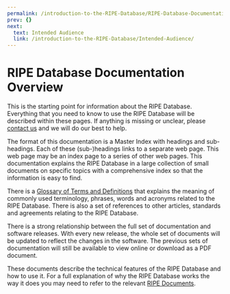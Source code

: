 ```yaml
---
permalink: /introduction-to-the-RIPE-Database/RIPE-Database-Documentation-Overview
prev: {}
next:
  text: Intended Audience
  link: /introduction-to-the-RIPE-Database/Intended-Audience/
---
```


# RIPE Database Documentation Overview

This is the starting point for information about the RIPE Database. Everything that you need to know to use the RIPE Database will be described within these pages. If anything is missing or unclear, please [contact us](https://www.ripe.net/contact-form?topic=ripe_dbm) and we will do our best to help.

The format of this documentation is a Master Index with headings and sub-headings. Each of these (sub-)headings links to a separate web page. This web page may be an index page to a series of other web pages. This documentation explains the RIPE Database in a large collection of small documents on specific topics with a comprehensive index so that the information is easy to find.

There is a [Glossary of Terms and Definitions](../Glossary/#glossary) that explains the meaning of commonly used terminology, phrases, words and acronyms related to the RIPE Database. There is also a set of references to other articles, standards and agreements relating to the RIPE Database.

There is a strong relationship between the full set of documentation and software releases. With every new release, the whole set of documents will be updated to reflect the changes in the software. The previous sets of documentation will still be available to view online or download as a PDF document.

These documents describe the technical features of the RIPE Database and how to use it. For a full explanation of why the RIPE Database works the way it does you may need to refer to the relevant [RIPE Documents](https://www.ripe.net/publications/docs/ripe-documents).
